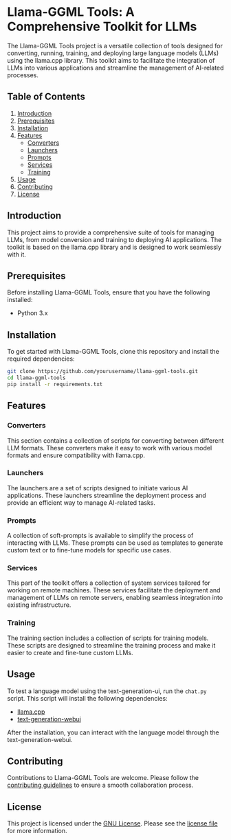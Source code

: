 # Llama-GGML Tools: A Comprehensive Toolkit for LLMs

The Llama-GGML Tools project is a versatile collection of tools designed for converting, running, training, and deploying large language models (LLMs) using the llama.cpp library. This toolkit aims to facilitate the integration of LLMs into various applications and streamline the management of AI-related processes.

## Table of Contents

1. [Introduction](#introduction)
2. [Prerequisites](#prerequisites)
3. [Installation](#installation)
4. [Features](#features)
   - [Converters](#converters)
   - [Launchers](#launchers)
   - [Prompts](#prompts)
   - [Services](#services)
   - [Training](#training)
5. [Usage](#usage)
6. [Contributing](#contributing)
7. [License](#license)

## Introduction

This project aims to provide a comprehensive suite of tools for managing LLMs, from model conversion and training to deploying AI applications. The toolkit is based on the llama.cpp library and is designed to work seamlessly with it.

## Prerequisites

Before installing Llama-GGML Tools, ensure that you have the following installed:

- Python 3.x

## Installation

To get started with Llama-GGML Tools, clone this repository and install the required dependencies:

```bash
git clone https://github.com/yourusername/llama-ggml-tools.git
cd llama-ggml-tools
pip install -r requirements.txt
```

## Features

### Converters

This section contains a collection of scripts for converting between different LLM formats. These converters make it easy to work with various model formats and ensure compatibility with llama.cpp.

### Launchers

The launchers are a set of scripts designed to initiate various AI applications. These launchers streamline the deployment process and provide an efficient way to manage AI-related tasks.

### Prompts

A collection of soft-prompts is available to simplify the process of interacting with LLMs. These prompts can be used as templates to generate custom text or to fine-tune models for specific use cases.

### Services

This part of the toolkit offers a collection of system services tailored for working on remote machines. These services facilitate the deployment and management of LLMs on remote servers, enabling seamless integration into existing infrastructure.

### Training

The training section includes a collection of scripts for training models. These scripts are designed to streamline the training process and make it easier to create and fine-tune custom LLMs.

## Usage

To test a language model using the text-generation-ui, run the `chat.py` script. This script will install the following dependencies:

* [llama.cpp](https://github.com/ggerganov/llama.cpp)
* [text-generation-webui](https://github.com/oobabooga/text-generation-webui)

After the installation, you can interact with the language model through the text-generation-webui.

## Contributing

Contributions to Llama-GGML Tools are welcome. Please follow the [contributing guidelines](CONTRIBUTING.md) to ensure a smooth collaboration process.

## License

This project is licensed under the [GNU License](LICENSE). Please see the [license file](LICENSE) for more information.

